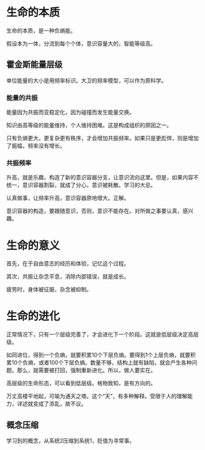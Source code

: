 # 生命的本质

生命的本质，是一种负熵能。

假设本为一体，分流到每个个体，意识容量大的，智能等级高。

## 霍金斯能量层级

单位能量的大小是用频率标识。大卫的频率模型，可以作为原科学。

### 能量的共振

能量因为共振而亚稳定化，因为碰撞而发生能量交换。

知识由高等级的能量维持，个人维持困难。这是构成组织的原因之一。

只有负熵更大，更复杂更有秩序，才会增加共振频率。如果只是更彪悍，则是增加了振幅，频率没有增长。

### 共振频率

升高，就是乐趣，构造了新的意识容器分支，让意识流向这里。但是，如果内容不统一，意识容器割裂，就成了分心，意识被耗散。学习的大忌。

认真做事，让频率升高，意识容器原地增大。正解。

意识容器的构造，要跟随意识，否则，意识不能存在。对所做之事要认真，感兴趣。



# 生命的意义

首先，在于自由意志的经历和体验，记忆这个过程。

其次，共振让杂念平息，消除内部错误，就是成长。

疲劳时，身体被征服，杂念被抑制。

# 生命的进化

正常情况下，只有一个层级完善了，才会进化下一个阶段。这就是低层级决定高层级。

如同进位，得到一个负熵，就要积累10个下层负熵。要得到1个上层负熵，就要积累10个负熵，或者100个下层负熵。数量不够，结构上就有缺陷，就会产生各种问题。那么，就需要被打回，强制重新进化。所以，做人要实在。

高层级的生命形态，可以看到低层级。格物致知，是有方向的。

万丈高楼平地起，可喻为通天之塔。这个“天”，有多种解释。受限于人的理解能力，详述就变成了添乱，故不议。

## 概念压缩

学习到的概念，从系统2压缩到系统1，贬值为寻常事。